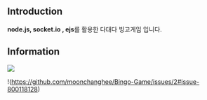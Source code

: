 ## Introduction
**node.js, socket.io , ejs**를 활용한 다대다 빙고게임 입니다.


## Information
<img src= "https://github.com/moonchanghee/Bingo-Game/issues/2#issue-800118128">

!(https://github.com/moonchanghee/Bingo-Game/issues/2#issue-800118128)
